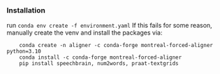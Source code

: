 ### Installation
run `conda env create -f environment.yaml`
If this fails for some reason, manually create the venv and install the packages via:
```
    conda create -n aligner -c conda-forge montreal-forced-aligner python=3.10
    conda install -c conda-forge montreal-forced-aligner
    pip install speechbrain, num2words, praat-textgrids
```
